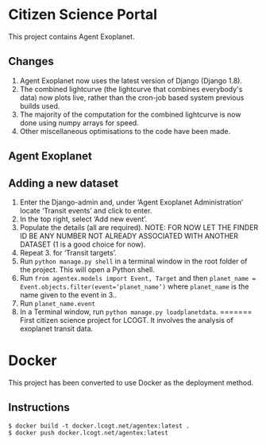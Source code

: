 Citizen Science Portal
======================

This project contains Agent Exoplanet.

Changes
-------

1. Agent Exoplanet now uses the latest version of Django (Django 1.8).
2. The combined lightcurve (the lightcurve that combines everybody's data) now plots live, rather than the cron-job based system previous builds used.
3. The majority of the computation for the combined lightcurve is now done using numpy arrays for speed.
4. Other miscellaneous optimisations to the code have been made.

Agent Exoplanet
---------------


Adding a new dataset
--------------------

1. Enter the Django-admin and, under ‘Agent Exoplanet Administration’ locate ‘Transit events’ and click to enter.
2. In the top right, select ‘Add new event’.
3. Populate the details (all are required). NOTE: FOR NOW LET THE FINDER ID BE ANY NUMBER NOT ALREADY ASSOCIATED WITH ANOTHER DATASET (1 is a good choice for now).
4. Repeat 3. for ‘Transit targets’.
5. Run `python manage.py shell` in a terminal window in the root folder of the project. This will open a Python shell.
6. Run `from agentex.models import Event, Target` and then `planet_name = Event.objects.filter(event=‘planet_name’)` where `planet_name` is the name given to the event in 3..
7. Run `planet_name.event`
5. In a Terminal window, run `python manage.py loadplanetdata`.
=======
First citizen science project for LCOGT. It involves the analysis of exoplanet transit data.

Docker
======

This project has been converted to use Docker as the deployment method.

Instructions
------------

    $ docker build -t docker.lcogt.net/agentex:latest .
    $ docker push docker.lcogt.net/agentex:latest
